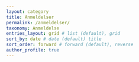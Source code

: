 ```yaml
---
layout: category
title: Anmeldelser
permalink: /anmeldelser/
taxonomy: Anmeldelse
entries_layout: grid # list (default), grid
sort_by: date # date (default) title
sort_order: forward # forward (default), reverse
author_profile: true
---
```

